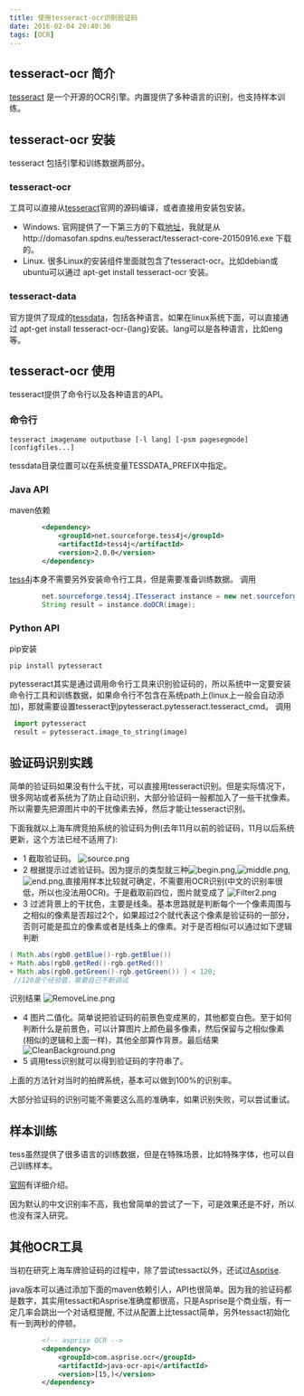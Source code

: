 ```yaml
---
title: 使用tesseract-ocr识别验证码
date: 2016-02-04 20:40:36
tags: [OCR]
---
```

## tesseract-ocr 简介
[tesseract](https://github.com/tesseract-ocr/tesseract) 是一个开源的OCR引擎。内置提供了多种语言的识别，也支持样本训练。

## tesseract-ocr 安装
tesseract 包括引擎和训练数据两部分。

### tesseract-ocr
工具可以直接从[tesseract](https://github.com/tesseract-ocr/tesseract)官网的源码编译，或者直接用安装包安装。

* Windows. 官网提供了一下第三方的下载[地址](https://github.com/tesseract-ocr/tesseract/wiki/Downloads)，我就是从http://domasofan.spdns.eu/tesseract/tesseract-core-20150916.exe 下载的。
* Linux. 很多Linux的安装组件里面就包含了tesseract-ocr。比如debian或ubuntu可以通过 apt-get install tesseract-ocr 安装。

### tesseract-data
官方提供了现成的[tessdata](https://github.com/tesseract-ocr/tessdata)，包括各种语言。如果在linux系统下面，可以直接通过 apt-get install tesseract-ocr-{lang}安装。lang可以是各种语言，比如eng等。 

## tesseract-ocr 使用
tesseract提供了命令行以及各种语言的API。
### 命令行
```
tesseract imagename outputbase [-l lang] [-psm pagesegmode] [configfiles...]

```
tessdata目录位置可以在系统变量TESSDATA_PREFIX中指定。
### Java API
maven依赖
```xml
		<dependency>
			<groupId>net.sourceforge.tess4j</groupId>
			<artifactId>tess4j</artifactId>
			<version>2.0.0</version>
		</dependency>

```
[tess4j](http://tess4j.sourceforge.net)本身不需要另外安装命令行工具，但是需要准备训练数据。
调用
```java
		net.sourceforge.tess4j.ITesseract instance = new net.sourceforge.tess4j.Tesseract.Tesseract();
		String result = instance.doOCR(image);
```
### Python API

pip安装
```
pip install pytesseract
```
pytesseract其实是通过调用命令行工具来识别验证码的，所以系统中一定要安装命令行工具和训练数据，如果命令行不包含在系统path上(linux上一般会自动添加)，那就需要设置tesseract到pytesseract.pytesseract.tesseract_cmd。
调用
```python
 import pytesseract
 result = pytesseract.image_to_string(image)
```

## 验证码识别实践
简单的验证码如果没有什么干扰，可以直接用tesseract识别。但是实际情况下，很多网站或者系统为了防止自动识别，大部分验证码一般都加入了一些干扰像素。所以需要先把源图片中的干扰像素去掉，然后才能让tesseract识别。

下面我就以上海车牌竞拍系统的验证码为例(去年11月以前的验证码，11月以后系统更新，这个方法已经不适用了):

* 1 截取验证码。 ![source.png](source.png)
* 2 根据提示过滤验证码。因为提示的类型就三种![begin.png](begin.png),![middle.png](middle.png),![end.png](end.png),直接用样本比较就可确定，不需要用OCR识别(中文的识别率很低，所以也没法用OCR)。于是截取前四位，图片就变成了 ![Filter2.png](Filter2.png)
* 3 过滤背景上的干扰色，主要是线条。基本思路就是判断每个一个像素周围与之相似的像素是否超过2个，如果超过2个就代表这个像素是验证码的一部分，否则可能是孤立的像素或者是线条上的像素。对于是否相似可以通过如下逻辑判断
```java
( Math.abs(rgb0.getBlue()-rgb.getBlue())
+ Math.abs(rgb0.getRed()-rgb.getRed())
+ Math.abs(rgb0.getGreen()-rgb.getGreen()) ) < 120;
 //120是个经验值，需要自己不断调试
```
识别结果 ![RemoveLine.png](RemoveLine.png)
* 4 图片二值化。简单说把验证码的前景色变成黑的，其他都变白色。至于如何判断什么是前景色，可以计算图片上颜色最多像素，然后保留与之相似像素(相似的逻辑和上面一样)，其他全部算作背景。最后结果 ![CleanBackground.png](CleanBackground.png)
* 5 调用tess识别就可以得到验证码的字符串了。

上面的方法针对当时的拍牌系统，基本可以做到100%的识别率。

大部分验证码的识别可能不需要这么高的准确率，如果识别失败，可以尝试重试。


## 样本训练
tess虽然提供了很多语言的训练数据，但是在特殊场景，比如特殊字体，也可以自己训练样本。

[官网](https://github.com/tesseract-ocr/tesseract/wiki/TrainingTesseract#introduction)有详细介绍。

因为默认的中文识别率不高，我也曾简单的尝试了一下，可是效果还是不好，所以也没有深入研究。

## 其他OCR工具
当初在研究上海车牌验证码的过程中，除了尝试tessact以外，还试过[Asprise](http://asprise.com/home/). 

java版本可以通过添加下面的maven依赖引人，API也很简单。因为我的验证码都是数字，其实用tessact和Asprise准确度都很高，只是Asprise是个商业版，有一定几率会跳出一个对话框提醒, 不过从配置上比tessact简单，另外tessact初始化有一到两秒的停顿。

```xml
		<!-- asprise OCR -->
		<dependency>
			<groupId>com.asprise.ocr</groupId>
			<artifactId>java-ocr-api</artifactId>
			<version>[15,)</version>
		</dependency>
```